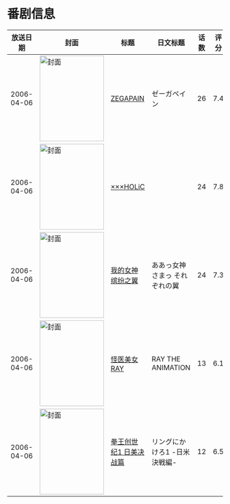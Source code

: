 # 番剧信息

|放送日期|封面|标题|日文标题|话数|评分|评分人数|
|---|---|---|---|---|---|---|
|2006-04-06|<img src="//lain.bgm.tv/pic/cover/c/a1/d5/1147_DzZQ5.jpg" alt="封面" style="width:150px;height:200px;object-fit:cover;">|[ZEGAPAIN](https://bangumi.tv/subject/1147)|ゼーガペイン|26|7.4|513人评分|
|2006-04-06|<img src="//lain.bgm.tv/pic/cover/c/fc/79/2439_9R0oU.jpg" alt="封面" style="width:150px;height:200px;object-fit:cover;">|[×××HOLiC](https://bangumi.tv/subject/2439)||24|7.8|3691人评分|
|2006-04-06|<img src="//lain.bgm.tv/pic/cover/c/21/7d/9605_LpnL0.jpg" alt="封面" style="width:150px;height:200px;object-fit:cover;">|[我的女神 缤纷之翼](https://bangumi.tv/subject/9605)|ああっ女神さまっ それぞれの翼|24|7.3|552人评分|
|2006-04-06|<img src="//lain.bgm.tv/pic/cover/c/31/91/20529_8CNZ8.jpg" alt="封面" style="width:150px;height:200px;object-fit:cover;">|[怪医美女RAY](https://bangumi.tv/subject/20529)|RAY THE ANIMATION|13|6.1|97人评分|
|2006-04-06|<img src="//lain.bgm.tv/pic/cover/c/e8/87/75520_dgSMs.jpg" alt="封面" style="width:150px;height:200px;object-fit:cover;">|[拳王创世纪1 日美决战篇](https://bangumi.tv/subject/75520)|リングにかけろ1 -日米決戦編-|12|6.5|15人评分|
